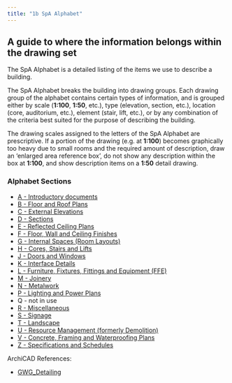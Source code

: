 ```yaml
---
title: "1b SpA Alphabet"
---
```

## A guide to where the information belongs within the drawing set

The SpA Alphabet is a detailed listing of the items we use to describe a building.

The SpA Alphabet breaks the building into drawing groups. Each drawing group of the alphabet contains certain types of information, and is grouped either by scale (**1:100**, **1:50**, etc.), type (elevation, section, etc.), location (core, auditorium, etc.), element (stair, lift, etc.), or by any combination of the criteria best suited for the purpose of describing the building.

The drawing scales assigned to the letters of the SpA Alphabet are prescriptive. If a portion of the drawing (e.g. at **1:100**) becomes graphically too heavy due to small rooms and the required amount of description, draw an ‘enlarged area reference box’, do not show any description within the box at **1:100**, and show description items on a **1:50** detail drawing.

### Alphabet Sections

- [A - Introductory documents](/notes/1_Documentation%20Codex/1b_Alphabet/A%20-%20Introductory%20documents.md)
- [B - Floor and Roof Plans](notes/1_Documentation%20Codex/1b_Alphabet/B%20-%20Floor%20and%20Roof%20Plans.md)
- [C - External Elevations](notes/1_Documentation%20Codex/1b_Alphabet/C%20-%20External%20Elevations.md)
- [D - Sections](notes/1_Documentation%20Codex/1b_Alphabet/D%20-%20Sections.md)
- [E - Reflected Ceiling Plans](notes/1_Documentation%20Codex/1b_Alphabet/E%20-%20Reflected%20Ceiling%20Plans.md)
- [F - Floor, Wall and Ceiling Finishes](notes/1_Documentation%20Codex/1b_Alphabet/F%20-%20Floor,%20Wall%20and%20Ceiling%20Finishes.md)
- [G - Internal Spaces (Room Layouts)](notes/1_Documentation%20Codex/1b_Alphabet/G%20-%20Internal%20Spaces%20(Room%20Layouts).md)
- [H - Cores, Stairs and Lifts](notes/1_Documentation%20Codex/1b_Alphabet/H%20-%20Cores,%20Stairs%20and%20Lifts.md)
- [J - Doors and Windows](notes/1_Documentation%20Codex/1b_Alphabet/J%20-%20Doors%20and%20Windows.md)
- [K - Interface Details](notes/1_Documentation%20Codex/1b_Alphabet/K%20-%20Interface%20Details.md)
- [L - Furniture, Fixtures, Fittings and Equipment (FFE)](notes/1_Documentation%20Codex/1b_Alphabet/L%20-%20Furniture,%20Fixtures,%20Fittings%20and%20Equipment%20(FFE).md)
- [M - Joinery](notes/1_Documentation%20Codex/1b_Alphabet/M%20-%20Joinery.md)
- [N - Metalwork](notes/1_Documentation%20Codex/1b_Alphabet/N%20-%20Metalwork.md)
- [P - Lighting and Power Plans](notes/1_Documentation%20Codex/1b_Alphabet/P%20-%20Lighting%20and%20Power%20Plans.md)
- Q - not in use
- [R - Miscellaneous](notes/1_Documentation%20Codex/1b_Alphabet/R%20-%20Miscellaneous.md)
- [S - Signage](notes/1_Documentation%20Codex/1b_Alphabet/S%20-%20Signage.md)
- [T - Landscape](notes/1_Documentation%20Codex/1b_Alphabet/T%20-%20Landscape.md)
- [U - Resource Management (formerly Demolition)](notes/1_Documentation%20Codex/1b_Alphabet/U%20-%20Resource%20Management%20(formerly%20Demolition).md)
- [V - Concrete, Framing and Waterproofing Plans](notes/1_Documentation%20Codex/1b_Alphabet/V%20-%20Concrete,%20Framing%20and%20Waterproofing%20Plans.md)
- [Z - Specifications and Schedules](notes/1_Documentation%20Codex/1b_Alphabet/Z%20-%20Specifications%20and%20Schedules.md)

ArchiCAD References:
- [GWG_Detailing](notes/1_Documentation%20Codex/1d_ArchiCAD/_assets/GWG_Detailing.pdf)

